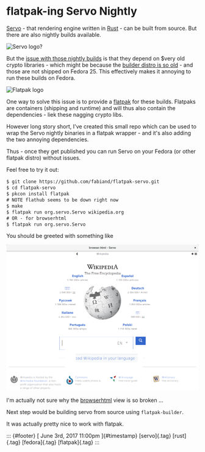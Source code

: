 flatpak-ing Servo Nightly
=========================

[Servo](http://servo.org) - that rendering engine written in
[Rust](http://rust-lang.org) - can be built from source. But there are
also nightly builds available.

![Servo logo?](https://download.servo.org/doge-tiny.png)

But the [issue with those nightly
builds](https://github.com/servo/servo/issues/12015) is that they depend
on \$very old crypto libraries - which might be because the [builder
distro is so old](https://github.com/servo/saltfs/issues/462) - and
those are not shipped on Fedora 25. This effectively makes it annoying
to run these builds on Fedora.

![Flatpak logo](http://flatpak.org/img/logo.svg)

One way to solve this issue is to provide a
[flatpak](http://flatpak.org) for these builds. Flatpaks are containers
(shipping and runtime) and will thus also contain the dependencies -
liek these nagging crypto libs.

However long story short, I've created this small repo which can be used
to wrap the Servo nightly binaries in a flatpak wrapper - and it's also
adding the two annoying dependencies.

Thus - once they get published you can run Servo on your Fedora (or
other flatpak distro) without issues.

Feel free to try it out:

    $ git clone https://github.com/fabiand/flatpak-servo.git
    $ cd flatpak-servo
    $ pkcon install flatpak
    # NOTE flathub seems to be down right now
    $ make
    $ flatpak run org.servo.Servo wikipedia.org
    # OR - for browserhtml
    $ flatpak run org.servo.Servo

You should be greeted with something like

![Screenshot](https://raw.githubusercontent.com/fabiand/flatpak-servo/master/blob/wikipedia.png)

I'm actually not sure why the
[browserhtml](https://github.com/browserhtml/browserhtml) view is so
broken ...

Next step would be building servo from source using `flatpak-builder`.

It was actually pretty nice to work with flatpak.

::: {#footer}
[ June 3rd, 2017 11:00pm ]{#timestamp} [servo]{.tag} [rust]{.tag}
[fedora]{.tag} [flatpak]{.tag}
:::
